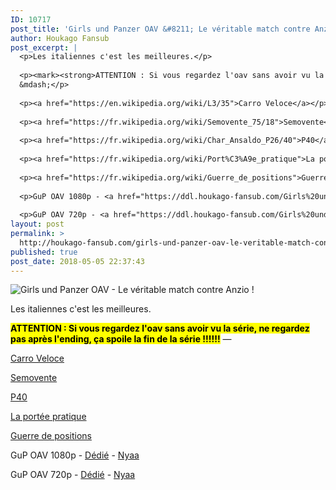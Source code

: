 ```yaml
---
ID: 10717
post_title: 'Girls und Panzer OAV &#8211; Le véritable match contre Anzio !'
author: Houkago Fansub
post_excerpt: |
  <p>Les italiennes c'est les meilleures.</p>
  
  <p><mark><strong>ATTENTION : Si vous regardez l'oav sans avoir vu la s&eacute;rie, ne regardez pas apr&egrave;s l'ending, &ccedil;a spoile la fin de la s&eacute;rie !!!!!!</strong></mark>
  &mdash;</p>
  
  <p><a href="https://en.wikipedia.org/wiki/L3/35">Carro Veloce</a></p>
  
  <p><a href="https://fr.wikipedia.org/wiki/Semovente_75/18">Semovente</a></p>
  
  <p><a href="https://fr.wikipedia.org/wiki/Char_Ansaldo_P26/40">P40</a></p>
  
  <p><a href="https://fr.wikipedia.org/wiki/Port%C3%A9e_pratique">La port&eacute;e pratique</a></p>
  
  <p><a href="https://fr.wikipedia.org/wiki/Guerre_de_positions">Guerre de positions</a></p>
  
  <p>GuP OAV 1080p - <a href="https://ddl.houkago-fansub.com/Girls%20und%20Panzer/%5BHoukago-Fansub%5D%20Girls%20und%20Panzer%20-%20OAV%20%5BBD%201080p%20FLAC%2010bits%20Vostfr%5D/">D&eacute;di&eacute;</a> - <a href="https://nyaa.si/view/1034035">Nyaa</a></p>
  
  <p>GuP OAV 720p - <a href="https://ddl.houkago-fansub.com/Girls%20und%20Panzer/%5BHoukago-Fansub%5D%20Girls%20und%20Panzer%20-%20OAV%20%5BBD%20720p%20AAC%2010bits%20Vostfr%5D/">D&eacute;di&eacute;</a> -</p>
layout: post
permalink: >
  http://houkago-fansub.com/girls-und-panzer-oav-le-veritable-match-contre-anzio/
published: true
post_date: 2018-05-05 22:37:43
---
```

<img src="https://i.imgur.com/2nYovJS.jpg" alt="Girls und Panzer OAV - Le véritable match contre Anzio !"><p>Les italiennes c'est les meilleures.</p>

<p><mark><strong>ATTENTION : Si vous regardez l'oav sans avoir vu la série, ne regardez pas après l'ending, ça spoile la fin de la série !!!!!!</strong></mark>
—</p>

<p><a href="https://en.wikipedia.org/wiki/L3/35">Carro Veloce</a></p>

<p><a href="https://fr.wikipedia.org/wiki/Semovente_75/18">Semovente</a></p>

<p><a href="https://fr.wikipedia.org/wiki/Char_Ansaldo_P26/40">P40</a></p>

<p><a href="https://fr.wikipedia.org/wiki/Port%C3%A9e_pratique">La portée pratique</a></p>

<p><a href="https://fr.wikipedia.org/wiki/Guerre_de_positions">Guerre de positions</a></p>

<p>GuP OAV 1080p - <a href="https://ddl.houkago-fansub.com/Girls%20und%20Panzer/%5BHoukago-Fansub%5D%20Girls%20und%20Panzer%20-%20OAV%20%5BBD%201080p%20FLAC%2010bits%20Vostfr%5D/">Dédié</a> - <a href="https://nyaa.si/view/1034035">Nyaa</a></p>

<p>GuP OAV 720p - <a href="https://ddl.houkago-fansub.com/Girls%20und%20Panzer/%5BHoukago-Fansub%5D%20Girls%20und%20Panzer%20-%20OAV%20%5BBD%20720p%20AAC%2010bits%20Vostfr%5D/">Dédié</a> - <a href="https://nyaa.si/view/1034034">Nyaa</a></p>